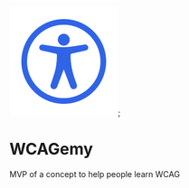 ![WCAGemy Logo](https://github.com/TheFlyingWhale/wcagemy/blob/main/public/logo192.png);

# WCAGemy

MVP of a concept to help people learn WCAG
